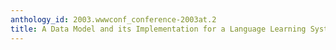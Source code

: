 ```yaml
---
anthology_id: 2003.wwwconf_conference-2003at.2
title: A Data Model and its Implementation for a Language Learning System
---
```

